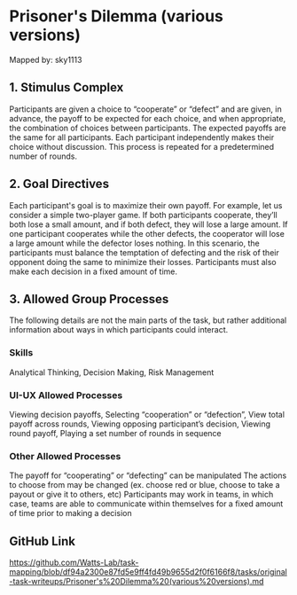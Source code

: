 # Prisoner's Dilemma (various versions)

Mapped by: sky1113 

## 1. Stimulus Complex 
Participants are given a choice to “cooperate” or “defect” and are given, in advance, the payoff to be expected for each choice, and when appropriate, the combination of choices between participants. The expected payoffs are the same for all participants. Each participant independently makes their choice without discussion. This process is repeated for a predetermined number of rounds.

## 2. Goal Directives 
Each participant's goal is to maximize their own payoff. For example, let us consider a simple two-player game. If both participants cooperate, they’ll both lose a small amount, and if both defect, they will lose a large amount. If one participant cooperates while the other defects, the cooperator will lose a large amount while the defector loses nothing. In this scenario, the participants must balance the temptation of defecting and the risk of their opponent doing the same to minimize their losses. Participants must also make each decision in a fixed amount of time.

## 3. Allowed Group Processes 
The following details are not the main parts of the task, but rather additional information about ways in which participants could interact.

### Skills 
Analytical Thinking, Decision Making, Risk Management

### UI-UX Allowed Processes
Viewing decision payoffs, Selecting “cooperation” or “defection”, View total payoff across rounds, Viewing opposing participant’s decision, Viewing round payoff, Playing a set number of rounds in sequence


### Other Allowed Processes
The payoff for “cooperating” or “defecting” can be manipulated
The actions to choose from may be changed (ex. choose red or blue, choose to take a payout or give it to others, etc)
Participants may work in teams, in which case, teams are able to communicate within themselves for a fixed amount of time prior to making a decision


## GitHub Link 
https://github.com/Watts-Lab/task-mapping/blob/df94a2300e87fd5e9ff4fd49b9655d2f0f6166f8/tasks/original-task-writeups/Prisoner's%20Dilemma%20(various%20versions).md